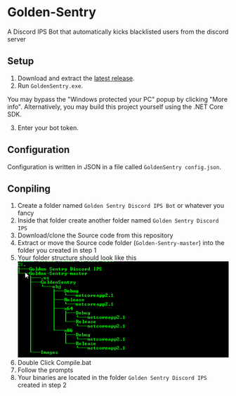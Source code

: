 # Golden-Sentry
A Discord IPS Bot that automatically kicks blacklisted users from the discord server 

## Setup

1. Download and extract the [latest release](https://github.com/GhostNaix/Golden-Sentry/releases).
2. Run `GoldenSentry.exe`.

You may bypass the "Windows protected your PC" popup by clicking "More info". Alternatively, you may build this project yourself using the .NET Core SDK.

3. Enter your bot token.

## Configuration

Configuration is written in JSON in a file called `GoldenSentry config.json`.

## Conpiling
1. Create a folder named `Golden Sentry Discord IPS Bot` or whatever you fancy
2. Inside that folder create another folder named `Golden Sentry Discord IPS`
3. Download/clone the Source code from this repository
4. Extract or move the Source code folder (`Golden-Sentry-master`) into the folder you created in step 1
5. Your folder structure should look like this
![Folder Structure](https://github.com/GhostNaix/Golden-Sentry/blob/master/Images/Folder%20Structure.png)
6. Double Click Compile.bat
7. Follow the prompts
8. Your binaries are located in the folder `Golden Sentry Discord IPS` created in step 2
